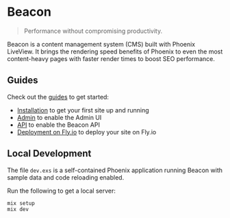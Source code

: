 # Beacon

> Performance without compromising productivity.

Beacon is a content management system (CMS) built with Phoenix LiveView. It brings the rendering speed benefits of Phoenix to even the most content-heavy pages with faster render times to boost SEO performance.

## Guides

Check out the [guides](https://github.com/BeaconCMS/beacon/blob/main/README.md) to get started:

* [Installation](https://github.com/BeaconCMS/beacon/blob/main/guides/introduction/installation.md) to get your first site up and running
* [Admin](https://github.com/BeaconCMS/beacon/blob/main/guides/introduction/admin.md) to enable the Admin UI
* [API](https://github.com/BeaconCMS/beacon/blob/main/guides/introduction/api.md) to enable the Beacon API
* [Deployment on Fly.io](https://github.com/BeaconCMS/beacon/blob/main/guides/deployment/fly.md) to deploy your site on Fly.io

## Local Development

The file `dev.exs` is a self-contained Phoenix application running Beacon with sample data and code reloading enabled.

Run the following to get a local server:

```sh
mix setup
mix dev
```
